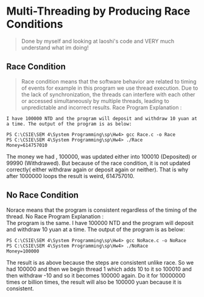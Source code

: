 # Multi-Threading by Producing Race Conditions
 > Done by myself and looking at laoshi's code and VERY much understand what im doing!
## Race Condition   

> Race condition means that the software behavior are related to timing of events for example in this program we use thread execution. Due to the lack of synchronization, the threads can interfere with each other or accessed simultaneously by multiple threads, leading to unpredictable and incorrect results. Race Program Explanation :     

    I have 100000 NTD and the program will deposit and withdraw 10 yuan at a time. The output of the program is as below:

```
PS C:\CSIE\SEM 4\System Programming\sp\Hw4> gcc Race.c -o Race
PS C:\CSIE\SEM 4\System Programming\sp\Hw4> ./Race
Money=614757010
```
The money we had , 100000, was updated either into 100010 (Deposited) or 99990 (Withdrawed). But because of the race condition, it is not updated correctly( either withdraw again or deposit again or neither). That is why after 1000000 loops the result is weird, 614757010.

## No Race Condition

Norace means that the program is consistent regardless of the timing of the thread. No Race Program Explanation :   
The program is the same. 
    I have 100000 NTD and the program will deposit and withdraw 10 yuan at a time. The output of the program is as below:

```
PS C:\CSIE\SEM 4\System Programming\sp\Hw4> gcc NoRace.c -o NoRace
PS C:\CSIE\SEM 4\System Programming\sp\Hw4> ./NoRace
Money=100000
```
The result is as above because the steps are consistent unlike race. So we had 100000 and then we begin thread 1 which adds 10 to it so 100010 and then withdraw -10 and so it becomes 100000 again. Do it for 10000000 times or billion times, the result will also be 100000 yuan because it is consistent.